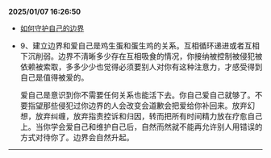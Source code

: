 
**2025/01/07 16:26:50**

- [如何守护自己的边界](https://mp.weixin.qq.com/s/3Hzmi7fw8sxm0i9Lwt9szQ)

- <p bis_size="{&quot;x&quot;:95,&quot;y&quot;:1986,&quot;w&quot;:578,&quot;h&quot;:81,&quot;abs_x&quot;:247,&quot;abs_y&quot;:2258}"><span style="font-size: 15px;" bis_size="{&quot;x&quot;:95,&quot;y&quot;:1990,&quot;w&quot;:578,&quot;h&quot;:75,&quot;abs_x&quot;:247,&quot;abs_y&quot;:2262}">9、建立边界和爱自己是鸡生蛋和蛋生鸡的关系。互相循环递进或者互相下沉削弱。边界不清晰多少存在互相吸食的情况，你接纳被控制被侵犯被依赖被索取，多多少少也觉得必须要别人对你有这种注意力，才感受得到自己是值得被爱的。</span></p><p bis_size="{&quot;x&quot;:95,&quot;y&quot;:2092,&quot;w&quot;:578,&quot;h&quot;:108,&quot;abs_x&quot;:247,&quot;abs_y&quot;:2364}"><span style="font-size: 15px;" bis_size="{&quot;x&quot;:95,&quot;y&quot;:2095,&quot;w&quot;:578,&quot;h&quot;:102,&quot;abs_x&quot;:247,&quot;abs_y&quot;:2367}">爱自己是意识到你不需要任何关系也能活下去。你自己爱自己就够了。不要指望那些侵犯过你边界的人会改变会道歉会把爱给你补回来。放弃幻想，放弃纠缠，放弃指责控诉和归因，转而把所有时间精力放在疗愈自己上。当你学会爱自己和维护自己后，自然而然就不能再允许别人用错误的方式对待你了。边界会自然升起。</span></p>


---

